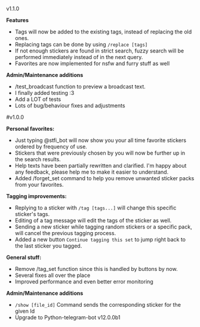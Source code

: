 v1.1.0


**Features**
- Tags will now be added to the existing tags, instead of replacing the old ones.
- Replacing tags can be done by using `/replace [tags]`
- If not enough stickers are found in strict search, fuzzy search will be performed immediately instead of in the next query.
- Favorites are now implemented for nsfw and furry stuff as well


**Admin/Maintenance additions**
- /test\_broadcast function to preview a broadcast text.
- I finally added testing :3 
- Add a LOT of tests
- Lots of bug/behaviour fixes and adjustments


#v1.0.0

**Personal favorites:**
- Just typing @stfi\_bot will now show you your all time favorite stickers ordered by frequency of use.
- Stickers that were previously chosen by you will now be further up in the search results.
- Help texts have been partially rewritten and clarified. I'm happy about any feedback, please help me to make it easier to understand.
- Added /forget\_set command to help you remove unwanted sticker packs from your favorites.

**Tagging improvements:**
- Replying to a sticker with `/tag [tags...]` will change this specific sticker's tags.
- Editing of a tag message will edit the tags of the sticker as well.
- Sending a new sticker while tagging random stickers or a specific pack, will cancel the previous tagging process.
- Added a new button `Continue tagging this set` to jump right back to the last sticker you tagged.

**General stuff:**
- Remove /tag\_set function since this is handled by buttons by now.
- Several fixes all over the place
- Improved performance and even better error monitoring

**Admin/Maintenance additions**
- `/show [file_id]` Command sends the corresponding sticker for the given Id
- Upgrade to Python-telegram-bot v12.0.0b1
